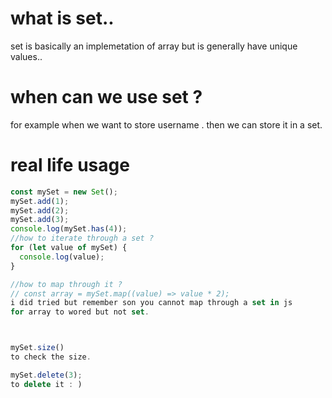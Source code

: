 # what is set..

set is basically an implemetation of array but is generally have unique values..

# when can we use set ?

for example when we want to store username .
then we can store it in a set.

# real life usage

```js
const mySet = new Set();
mySet.add(1);
mySet.add(2);
mySet.add(3);
console.log(mySet.has(4));
//how to iterate through a set ?
for (let value of mySet) {
  console.log(value);
}

//how to map through it ?
// const array = mySet.map((value) => value * 2);
i did tried but remember son you cannot map through a set in js
for array to wored but not set.



mySet.size()
to check the size.

mySet.delete(3);
to delete it : )
```
